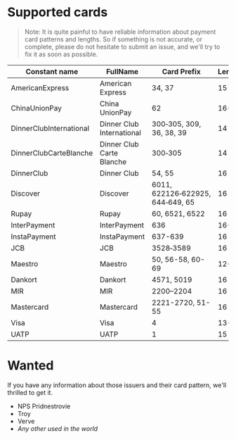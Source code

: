 # Supported cards

> Note: It is quite painful to have reliable information about payment card patterns and lengths. So if something is not accurate, or complete, please do not hesitate to submit an issue, and we'll try to fix it as soon as possible.

| Constant name | FullName | Card Prefix | Length | 
| ------------- | -------- | ----------- | ------ |
| AmericanExpress | American Express | 34, 37 | 15 | 
| ChinaUnionPay | China UnionPay | 62 | 16-19 |
| DinnerClubInternational | Dinner Club International | 300‑305, 309, 36, 38, 39 | 14 |
| DinnerClubCarteBlanche | Dinner Club Carte Blanche | 300‑305 | 14 | 
| DinnerClub | Dinner Club | 54, 55 | 16 | 
| Discover | Discover | 6011, 622126‑622925, 644‑649, 65 | 16 |
| Rupay | Rupay | 60, 6521, 6522 | 16 |
| InterPayment | InterPayment | 636 | 16-19 |
| InstaPayment | InstaPayment | 637-639 | 16 | 
| JCB | JCB | 3528‑3589 | 16 |
| Maestro | Maestro | 50, 56-58, 60-69 | 12-19 |
| Dankort | Dankort | 4571, 5019 | 16 |
| MIR | MIR | 2200–2204 | 16 |
| Mastercard | Mastercard | 2221-2720, 51-55 | 16 |
| Visa | Visa | 4 | 13-19 |
| UATP | UATP | 1 | 15 |

# Wanted

If you have any information about those issuers and their card pattern, we'll thrilled to get it.

+  NPS Pridnestrovie
+  Troy
+  Verve
+  *Any other used in the world*
